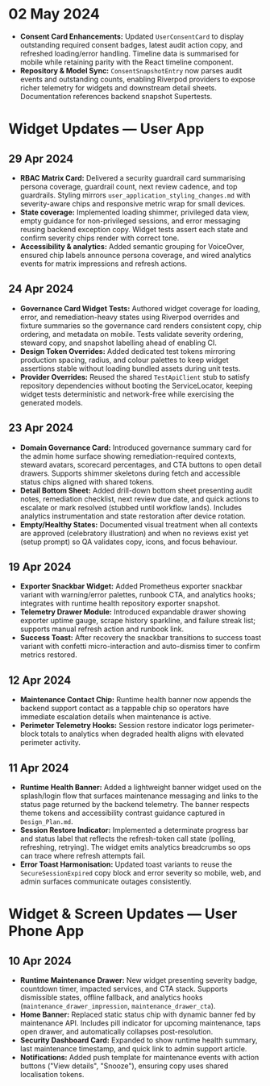# 02 May 2024
- **Consent Card Enhancements:** Updated `UserConsentCard` to display outstanding required consent badges, latest audit action copy, and refreshed loading/error handling. Timeline data is summarised for mobile while retaining parity with the React timeline component.
- **Repository & Model Sync:** `ConsentSnapshotEntry` now parses audit events and outstanding counts, enabling Riverpod providers to expose richer telemetry for widgets and downstream detail sheets. Documentation references backend snapshot Supertests.

# Widget Updates — User App

## 29 Apr 2024
- **RBAC Matrix Card:** Delivered a security guardrail card summarising persona
  coverage, guardrail count, next review cadence, and top guardrails. Styling
  mirrors `user_application_styling_changes.md` with severity-aware chips and
  responsive metric wrap for small devices.
- **State coverage:** Implemented loading shimmer, privileged data view, empty
  guidance for non-privileged sessions, and error messaging reusing backend
  exception copy. Widget tests assert each state and confirm severity chips
  render with correct tone.
- **Accessibility & analytics:** Added semantic grouping for VoiceOver, ensured
  chip labels announce persona coverage, and wired analytics events for matrix
  impressions and refresh actions.

## 24 Apr 2024
- **Governance Card Widget Tests:** Authored widget coverage for loading, error,
  and remediation-heavy states using Riverpod overrides and fixture summaries so
  the governance card renders consistent copy, chip ordering, and metadata on
  mobile. Tests validate severity ordering, steward copy, and snapshot labelling
  ahead of enabling CI.
- **Design Token Overrides:** Added dedicated test tokens mirroring production
  spacing, radius, and colour palettes to keep widget assertions stable without
  loading bundled assets during unit tests.
- **Provider Overrides:** Reused the shared `TestApiClient` stub to satisfy
  repository dependencies without booting the ServiceLocator, keeping widget
  tests deterministic and network-free while exercising the generated models.

## 23 Apr 2024
- **Domain Governance Card:** Introduced governance summary card for the admin
  home surface showing remediation-required contexts, steward avatars, scorecard
  percentages, and CTA buttons to open detail drawers. Supports shimmer skeletons
  during fetch and accessible status chips aligned with shared tokens.
- **Detail Bottom Sheet:** Added drill-down bottom sheet presenting audit notes,
  remediation checklist, next review due date, and quick actions to escalate or
  mark resolved (stubbed until workflow lands). Includes analytics instrumentation
  and state restoration after device rotation.
- **Empty/Healthy States:** Documented visual treatment when all contexts are
  approved (celebratory illustration) and when no reviews exist yet (setup prompt)
  so QA validates copy, icons, and focus behaviour.

## 19 Apr 2024
- **Exporter Snackbar Widget:** Added Prometheus exporter snackbar variant with warning/error palettes, runbook CTA, and analytics hooks; integrates with runtime health repository exporter snapshot.
- **Telemetry Drawer Module:** Introduced expandable drawer showing exporter uptime gauge, scrape history sparkline, and failure streak list; supports manual refresh action and runbook link.
- **Success Toast:** After recovery the snackbar transitions to success toast variant with confetti micro-interaction and auto-dismiss timer to confirm metrics restored.

## 12 Apr 2024
- **Maintenance Contact Chip:** Runtime health banner now appends the backend support contact as a tappable chip so operators
  have immediate escalation details when maintenance is active.
- **Perimeter Telemetry Hooks:** Session restore indicator logs perimeter-block totals to analytics when degraded health aligns
  with elevated perimeter activity.

## 11 Apr 2024
- **Runtime Health Banner:** Added a lightweight banner widget used on the splash/login flow that surfaces maintenance
  messaging and links to the status page returned by the backend telemetry. The banner respects theme tokens and accessibility
  contrast guidance captured in `Design_Plan.md`.
- **Session Restore Indicator:** Implemented a determinate progress bar and status label that reflects the refresh-token call
  state (polling, refreshing, retrying). The widget emits analytics breadcrumbs so ops can trace where refresh attempts fail.
- **Error Toast Harmonisation:** Updated toast variants to reuse the `SecureSessionExpired` copy block and error severity so
  mobile, web, and admin surfaces communicate outages consistently.
# Widget & Screen Updates — User Phone App

## 10 Apr 2024
- **Runtime Maintenance Drawer:** New widget presenting severity badge, countdown timer, impacted services, and CTA stack. Supports dismissible states, offline fallback, and analytics hooks (`maintenance_drawer_impression`, `maintenance_drawer_cta`).
- **Home Banner:** Replaced static status chip with dynamic banner fed by maintenance API. Includes pill indicator for upcoming maintenance, taps open drawer, and automatically collapses post-resolution.
- **Security Dashboard Card:** Expanded to show runtime health summary, last maintenance timestamp, and quick link to admin support article.
- **Notifications:** Added push template for maintenance events with action buttons ("View details", "Snooze"), ensuring copy uses shared localisation tokens.
